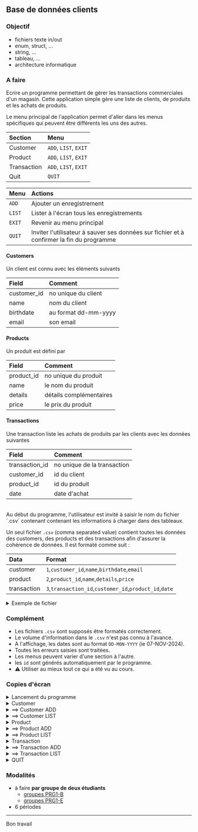 ## Base de données clients

### Objectif
- fichiers texte in/out
- enum, struct, ...
- string, ...
- tableau, ...
- architecture informatique

### A faire

Ecrire un programme permettant de gérer les transactions commerciales d'un magasin.
Cette application simple gère une liste de clients, de produits et les achats de produits.

Le menu principal de l'application permet d'aller dans les menus spécifiques qui peuvent être différents les uns des autres.

| Section     | Menu                 |
|:------------|:---------------------|
| Customer    | `ADD`, `LIST`, `EXIT`|
| Product     | `ADD`, `LIST`, `EXIT`|
| Transaction | `ADD`, `LIST`, `EXIT`|
| Quit        | `QUIT`               |

| Menu    | Actions                                                                                   |
|:--------|:------------------------------------------------------------------------------------------|
| `ADD`   | Ajouter un enregistrement                                                                 |
| `LIST`  | Lister à l'écran tous les enregistrements                                                 |
| `EXIT`  | Revenir au menu principal                                                                 |
| `QUIT`  | Inviter l'utilisateur à sauver ses données sur fichier et à confirmer la fin du programme |


#### Customers

Un client est connu avec les éléments suivants

| Field       | Comment              |
|:------------|:---------------------|
| customer_id | no unique du client  |
| name        | nom du client        |
| birthdate   | au format dd-mm-yyyy |
| email       | son email            |

#### Products

Un produit est défini par

| Field       | Comment                 |
|:------------|:------------------------|
| product_id  | no unique du produit    |
| name        | le nom du produit       |
| details     | détails complémentaires |
| price       | le prix du produit      |

#### Transactions

Une transaction liste les achats de produits par les clients avec les données suivantes

| Field          | Comment                     |
|:---------------|:----------------------------|
| transaction_id | no unique de la transaction |
| customer_id    | id du client                |
| product_id     | id du produit               |
| date           | date d'achat                |

<br>
Au début du programme, l'utilisateur est invité à saisir le nom du fichier `.csv` contenant contenant les informations à charger dans des tableaux.

Un seul fichier `.csv` (comma separated value) contient toutes les données des customers, des products et des transactions afin d'assurer la cohérence de données. Il est formaté comme suit : 

| Data        | Format                                                 |
|:------------|:-------------------------------------------------------|
| customer    | `1`,`customer_id`,`name`,`birthdate`,`email`           |
| product     | `2`,`product_id`,`name`,`details`,`price`              |
| transaction | `3`,`transaction_id`,`customer_id`,`product_id`,`date` |

<details>
<summary>Exemple de fichier</summary>

~~~
1,0,Megan Robinson,18-06-1995,megan.robinson@example.com
1,1,John Smith,21-05-1990,john.smith@example.com
1,2,Emily Johnson,14-03-1985,emily.johnson@example.com
1,3,Michael Brown,18-07-1992,michael.brown@example.com
1,4,Linda Williams,30-09-1980,linda.williams@example.com
1,5,David Jones,01-11-1995,david.jones@example.com
1,6,Jessica Garcia,25-12-1988,jessica.garcia@example.com
1,7,Daniel Miller,12-01-1991,daniel.miller@example.com
1,8,Sarah Davis,07-04-1993,sarah.davis@example.com
1,9,James Martinez,20-02-1986,james.martinez@example.com
1,10,Amy Wilson,15-10-1994,amy.wilson@example.com
1,11,Andrew Moore,08-02-1987,andrew.moore@example.com
1,12,Laura Taylor,03-08-1990,laura.taylor@example.com
1,13,Matthew Anderson,22-12-1993,matthew.anderson@example.com
1,14,Nicole Thomas,05-09-1982,nicole.thomas@example.com
1,15,Christopher Jackson,29-06-1994,christopher.jackson@example.com
1,16,Karen White,10-11-1989,karen.white@example.com
1,17,Jason Harris,19-03-1991,jason.harris@example.com
1,18,Patricia Martin,24-07-1983,patricia.martin@example.com
1,19,Anthony Thompson,15-02-1986,anthony.thompson@example.com
2,0,Sous Vide Machine,Precision sous vide machine,99.990000
2,1,Widget Pro,High-quality widget with advanced features,29.990000
2,2,Gizmo Plus,Versatile gizmo suitable for multiple applications,19.490000
2,3,Widget Mini,Compact widget designed for portability,14.990000
2,4,Gadget X,Next-gen gadget with smart capabilities,49.990000
2,5,Gizmo Lite,Lightweight gizmo for everyday use,9.990000
2,6,Widget XL,Extra-large widget for industrial purposes,59.990000
2,7,Accessory Kit,Complete accessory kit for all devices,24.990000
2,8,Adapter Pro,Universal adapter compatible with most models,12.990000
2,9,Charger Max,High-capacity charger for quick recharges,17.990000
2,10,Battery Pack,Extended-life battery pack for long use,22.490000
2,11,Screen Guard,Durable screen guard with anti-glare,4.990000
2,12,Protective Case,Rugged case for extreme protection,15.990000
2,13,Stylus Pen,High-precision stylus pen,9.490000
2,14,Mount Holder,Adjustable mount holder for easy viewing,11.990000
2,15,Keyboard Pad,Ergonomic keyboard pad for comfort,8.990000
2,16,Wireless Mouse,High-speed wireless mouse with ergonomic design,13.990000
2,17,Smart Light,Wi-Fi enabled smart light bulb,12.490000
2,18,USB Hub,Compact USB hub with four ports,10.490000
2,19,Webcam HD,High-definition webcam for video calls,39.990000
2,20,External Drive,Portable external hard drive,79.990000
2,21,Power Bank,High-capacity power bank,29.990000
2,22,Charging Cable,Durable fast-charging cable,6.990000
2,23,Headphones Pro,Noise-cancelling headphones,49.990000
2,24,Earbuds Lite,Compact and wireless earbuds,24.990000
2,25,Smart Watch,Feature-rich smart watch,99.990000
2,26,Fitness Tracker,Lightweight fitness tracker with app integration,59.990000
2,27,Portable Speaker,Wireless speaker with deep bass,44.990000
2,28,VR Headset,Immersive VR headset,129.990000
2,29,Microphone Studio,Professional-grade microphone,74.990000
2,30,Tablet Stand,Adjustable tablet stand,15.490000
2,31,HDMI Cable,High-speed HDMI cable for 4K,7.990000
2,32,Surge Protector,6-outlet surge protector,12.990000
2,33,Wireless Charger,Qi-certified wireless charger,18.990000
2,34,Portable Projector,Compact projector with HD quality,149.990000
2,35,Noise Blocker,Earplugs designed to reduce noise,3.990000
2,36,Flash Drive 64GB,High-speed 64GB USB flash drive,9.990000
2,37,Compact Tripod,Mini tripod with flexible legs,13.490000
2,38,Phone Holder,Car phone holder with magnetic grip,11.990000
2,39,Smart Thermostat,Energy-saving smart thermostat,199.990000
2,40,Robot Vacuum,Automatic robot vacuum cleaner,249.990000
2,41,Blender Pro,High-performance blender,59.990000
2,42,Electric Kettle,Fast-boil electric kettle,29.490000
2,43,Air Purifier,HEPA air purifier for cleaner air,89.990000
2,44,Pressure Cooker,Multi-functional electric pressure cooker,79.990000
2,45,Slow Cooker,Programmable slow cooker,39.990000
2,46,Food Processor,High-power food processor,99.990000
2,47,Toaster,2-slice toaster with browning control,19.990000
2,48,Coffee Maker,Automatic coffee maker with timer,49.990000
2,49,Electric Grill,Indoor electric grill,54.990000
3,0,10,13,02-01-2024
3,1,12,27,04-01-2024
3,2,5,14,08-01-2024
3,3,18,33,11-01-2024
3,4,7,8,12-01-2024
3,5,15,22,16-01-2024
3,6,3,41,19-01-2024
3,7,9,37,24-01-2024
3,8,12,15,25-01-2024
3,9,11,29,27-01-2024
3,10,4,19,02-02-2024
3,11,17,45,10-02-2024
3,12,8,24,13-02-2024
3,13,2,11,19-02-2024
3,14,14,6,21-02-2024
3,15,10,35,01-03-2024
3,16,16,9,04-03-2024
3,17,6,28,10-03-2024
3,18,13,3,15-03-2024
3,19,1,17,18-03-2024
3,20,19,23,22-03-2024
3,21,7,31,01-04-2024
3,22,15,10,05-04-2024
3,23,5,46,12-04-2024
3,24,18,20,19-04-2024
3,25,9,12,25-04-2024
3,26,11,38,30-04-2024
3,27,3,4,03-05-2024
3,28,2,44,10-05-2024
3,29,14,26,15-05-2024
~~~

</details>

### Complément
- Les fichiers `.csv` sont supposés être formatés correctement.
- Le volume d'information dans le `.csv` n'est pas connu à l'avance.
- A l'affichage, les dates sont au format `DD-MON-YYYY` (ie 07-NOV-2024).
- Toutes les erreurs saisies sont traitées.
- Les menus peuvent varier d'une section à l'autre.
- les `id` sont générés automatiquement par le programme.
- ⚠️ Utiliser au mieux tout ce qui a été vu au cours.

### Copies d'écran

<details>
<summary>Lancement du programme</summary>

~~~
Welcome message ...
-------------------
Load database file
shop files : ../shop_xyz.csv

Main menu
   0 Customer
   1 Product
   2 Transaction
   3 Quit
your choice [0-3] : 
~~~

</details>

<details>
<summary>Customer</summary>

~~~
Main menu
   0 Customer
   1 Product
   2 Transaction
   3 Quit
your choice [0-3] : 0

Customer
   0 Add
   1 List
   2 Exit
Your choice [0-2] : 2
~~~

</details>

<details>
<summary>==> Customer ADD</summary>

~~~
Customer
   0 Add
   1 List
   2 Exit
Your choice [0-2] : 0

new customer
name     : nouveau
birthday : 30-02-2024
birthday : 28-02-2024
email    : email(at)mail.com
~~~

</details>

<details>
<summary>==> Customer LIST</summary>

~~~
Customer
   0 Add
   1 List
   2 Exit
Your choice [0-2] : 1

id       : 0
name     : Megan Robinson
birthday : 18-JUN-1995
email    : megan.robinson@example.com

id       : 1
name     : John Smith
birthday : 21-MAI-1990
email    : john.smith@example.com

etc ... 
~~~

</details>

<details>
<summary>Product</summary>

~~~
Main menu
   0 Customer
   1 Product
   2 Transaction
   3 Quit
your choice [0-3] : 1

Product
   0 Add
   1 List
   2 Exit
Your choice [0-2] : 2
~~~

</details>

<details>
<summary>==> Product ADD</summary>

~~~
Product
   0 Add
   1 List
   2 Exit
Your choice [0-2] : 0

new product
name     : name
details  : details
prices   : 12.20
~~~

</details>

<details>
<summary>==> Product LIST</summary>

~~~
Product
   0 Add
   1 List
   2 Exit
Your choice [0-2] : 1

id       : 0
name     : Sous Vide Machine
details  : Precision sous vide machine
price    : 99.99

id       : 1
name     : Widget Pro
details  : High-quality widget with advanced features
price    : 29.99

etc ...
~~~

</details>

<details>
<summary>Transaction</summary>

~~~
Main menu
   0 Customer
   1 Product
   2 Transaction
   3 Quit
your choice [0-3] : 2

Transaction
   0 Add
   1 List
   2 Exit
Your choice [0-2] : 2
~~~

</details>

<details>
<summary>==> Transaction ADD</summary>

~~~
Transaction
   0 Add
   1 List
   2 Exit
Your choice [0-2] : 0

new transaction
cust id [0-21] : 1
prod id [0-51] : 2
date : 12-12-2024
~~~

</details>

<details>
<summary>==> Transaction LIST</summary>

~~~
Transaction
   0 Add
   1 List
   2 Exit
Your choice [0-2] : 1

customer : Amy Wilson
product  : Stylus Pen
price    : 9.49
date     : 02-JAN-2024

customer : Laura Taylor
product  : Portable Speaker
price    : 44.99
date     : 04-JAN-2024

etc ...
~~~

</details>

<details>
<summary>QUIT</summary>

~~~
Main menu
   0 Customer
   1 Product
   2 Transaction
   3 Quit
your choice [0-3] : 3

Quit
save databases [Y/N] : n
Quit the application [Y/N] : y
~~~

</details>

### Modalités
- à faire **par groupe de deux étudiants**
    - [groupes PRG1-B](groupes_PRG1-B.md)
    - [groupes PRG1-E](groupes_PRG1-E.md)
- 6 périodes

---
Bon travail

